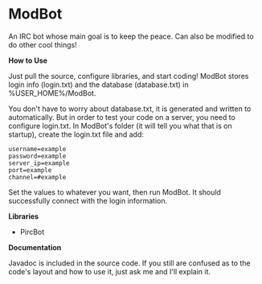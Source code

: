 # ModBot
An IRC bot whose main goal is to keep the peace. Can also be modified to do other cool things!

**How to Use**

Just pull the source, configure libraries, and start coding! ModBot stores login info (login.txt) and the database (database.txt) in %USER_HOME%/ModBot.

You don't have to worry about database.txt, it is generated and written to automatically. But in order to test your code on a server, you need to configure login.txt. In ModBot's folder (it will tell you what that is on startup), create the login.txt file and add:

    username=example
    password=example
    server_ip=example
    port=example
    channel=#example

Set the values to whatever you want, then run ModBot. It should successfully connect with the login information.

**Libraries**

* PircBot

**Documentation**

Javadoc is included in the source code. If you still are confused as to the code's layout and how to use it, just ask me and I'll explain it.
